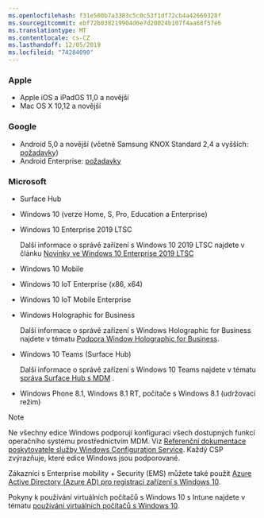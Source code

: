 ```yaml
---
ms.openlocfilehash: f31e500b7a3383c5c0c53f1df72cb4a42660328f
ms.sourcegitcommit: ebf72b038219904d6e7d20024b107f4aa68f57e6
ms.translationtype: MT
ms.contentlocale: cs-CZ
ms.lasthandoff: 12/05/2019
ms.locfileid: "74284090"
---
```



### <a name="apple"></a>Apple
- Apple iOS a iPadOS 11,0 a novější
- Mac OS X 10,12 a novější

### <a name="google"></a>Google
- Android 5,0 a novější (včetně Samsung KNOX Standard 2,4 a vyšších: [požadavky](https://www.samsungknox.com/en/knox-platform/supported-devices/2.4+))
- Android Enterprise: [požadavky](https://support.google.com/work/android/topic/9428066)

### <a name="microsoft"></a>Microsoft

- Surface Hub
- Windows 10 (verze Home, S, Pro, Education a Enterprise)
- Windows 10 Enterprise 2019 LTSC

  Další informace o správě zařízení s Windows 10 2019 LTSC najdete v článku [Novinky ve Windows 10 Enterprise 2019 LTSC](https://docs.microsoft.com/windows/whats-new/ltsc/whats-new-windows-10-2019)
  
- Windows 10 Mobile
- Windows 10 IoT Enterprise (x86, x64)
- Windows 10 IoT Mobile Enterprise
- Windows Holographic for Business

  Další informace o správě zařízení s Windows Holographic for Business najdete v tématu [Podpora Window Holographic for Business](../fundamentals/windows-holographic-for-business.md).

- Windows 10 Teams (Surface Hub)

   Další informace o správě zařízení s Windows 10 Teams najdete v tématu [správa Surface Hub s MDM](https://docs.microsoft.com/surface-hub/manage-settings-with-mdm-for-surface-hub) .
- Windows Phone 8.1, Windows 8.1 RT, počítače s Windows 8.1 (udržovací režim)

> [!NOTE]
> Ne všechny edice Windows podporují konfiguraci všech dostupných funkcí operačního systému prostřednictvím MDM. Viz [Referenční dokumentace poskytovatele služby Windows Configuration Service](https://docs.microsoft.com/windows/configuration/provisioning-packages/how-it-pros-can-use-configuration-service-providers). Každý CSP zvýrazňuje, které edice Windows jsou podporované.

Zákazníci s Enterprise mobility + Security (EMS) můžete také použít [Azure Active Directory (Azure AD) pro registraci zařízení s Windows 10](/intune/windows-enroll).

Pokyny k používání virtuálních počítačů s Windows 10 s Intune najdete v tématu [používání virtuálních počítačů s Windows 10](../fundamentals/windows-10-virtual-machines.md).

